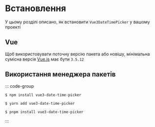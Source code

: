 # Встановлення

У цьому розділі описано, як встановити <code>Vue3DateTimePicker</code> у вашому проекті

## Vue

Щоб використовувати поточну версію пакета або новішу, мінімальна сумісна версія <a href="https://vuejs.org/" target="_blank" rel="noreferrer">Vue.js</a> має бути <code>3.5.12</code>

## Використання менеджера пакетів

::: code-group

```shell [npm]
$ npm install vue3-date-time-picker
```

```shell [yarn]
$ yarn add vue3-date-time-picker
```

```shell [pnpm]
$ pnpm install vue3-date-time-picker
```

:::
